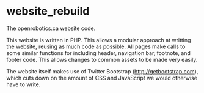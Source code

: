 website_rebuild
===============

The openrobotics.ca website code.

This website is written in PHP. This allows a modular approach at writting the website, reusing as much code as possible.
All pages make calls to some similar functions for including header, navigation bar, footnote, and footer code.
This allows changes to common assets to be made very easily.

The website itself makes use of Twitter Bootstrap (http://getbootstrap.com), which cuts down on the amount of CSS and JavaScript
we would otherwise have to write.
